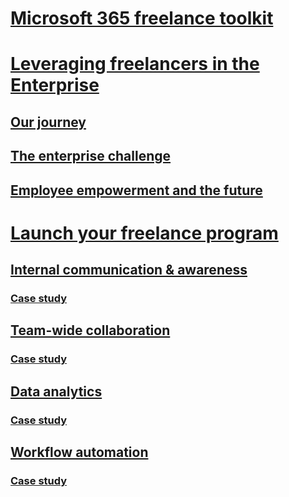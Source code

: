 # [Microsoft 365 freelance toolkit](index.md)

# [Leveraging freelancers in the Enterprise](leveragingfreelancers.md)
## [Our journey](ourjourney.md)
## [The enterprise challenge](theenterprisechallenge.md)
## [Employee empowerment and the future](employeeempowermentandthefuture.md)

# [Launch your freelance program](launchyourfreelanceprogram.md)
## [Internal communication & awareness](comssitesection.md)
### [Case study](comssitecasestudy.md)
## [Team-wide collaboration](teamwidecollaborationsection.md)
### [Case study](teamwidecollaborationcasestudy.md)
## [Data analytics](datanalyticssection.md)
### [Case study](dataanalyticscasestudy.md)
## [Workflow automation](workflowautomationsection.md)
### [Case study](workflowautomationcasestudy.md)
